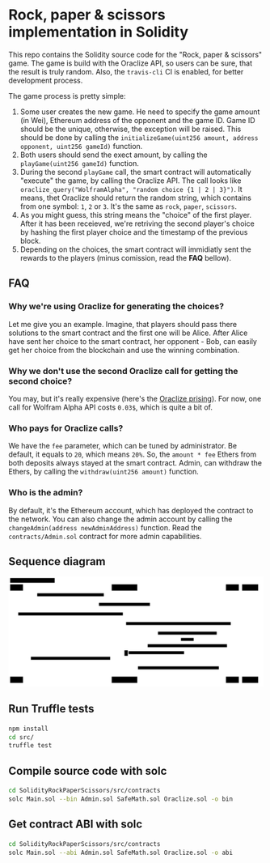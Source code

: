 # Rock, paper & scissors implementation in Solidity

This repo contains the Solidity source code for the "Rock, paper & scissors" game. The game is build with the Oraclize API, so users can be sure, that the result is truly random. Also, the `travis-cli` CI is enabled, for better development process.

The game process is pretty simple:

1. Some user creates the new game. He need to specify the game amount (in Wei), Ethereum address of the opponent and the game ID. Game ID should be the unique, otherwise, the exception will be raised. This should be done by calling the `initializeGame(uint256 amount, address opponent, uint256 gameId)` function.
2. Both users should send the exect amount, by calling the `playGame(uint256 gameId)` function.
3. During the second `playGame` call, the smart contract will automatically "execute" the game, by calling the Oraclize API. The call looks like `oraclize_query("WolframAlpha", "random choice {1 | 2 | 3}")`. It means, thet Oraclize should return the random string, which contains from one symbol: `1`, `2` or `3`. It's the same as `rock`, `paper`, `scissors`.
4. As you might guess, this string means the "choice" of the first player. After it has been receieved, we're retriving the second player's choice by hashing the first player choice and the timestamp of the previous block.
5. Depending on the choices, the smart contract will immidiatly sent the rewards to the players (minus comission, read the **FAQ** bellow).

## FAQ

### Why we're using Oraclize for generating the choices?

Let me give you an example. Imagine, that players should pass there solutions to the smart contract and the first one will be Alice. After Alice have sent her choice to the smart contract, her opponent - Bob, can easily get her choice from the blockchain and use the winning combination.

### Why we don't use the second Oraclize call for getting the second choice?

You may, but it's really expensive (here's the [Oraclize prising](http://docs.oraclize.it/#pricing-advanced-datasources-call-fee)). For now, one call for Wolfram Alpha API costs `0.03$`, which is quite a bit of.

### Who pays for Oraclize calls?

We have the `fee` parameter, which can be tuned by administrator. Be default, it equals to `20`, which means `20%`. So, the `amount * fee` Ethers from both deposits always stayed at the smart contract. Admin, can withdraw the Ethers, by calling the `withdraw(uint256 amount)` function.

### Who is the admin?

By default, it's the Ethereum account, which has deployed the contract to the network. You can also change the admin account by calling the `changeAdmin(address newAdminAddress)` function. Read the `contracts/Admin.sol` contract for more admin capabilities.

## Sequence diagram

![seq](https://github.com/pavlovdog/SolidityRockPaperScissors/blob/master/images/seq.svg)

## Run Truffle tests

```bash
npm install
cd src/
truffle test
```

## Compile source code with solc

```bash
cd SolidityRockPaperScissors/src/contracts
solc Main.sol --bin Admin.sol SafeMath.sol Oraclize.sol -o bin
```

## Get contract ABI with solc

```bash
cd SolidityRockPaperScissors/src/contracts
solc Main.sol --abi Admin.sol SafeMath.sol Oraclize.sol -o abi
```
